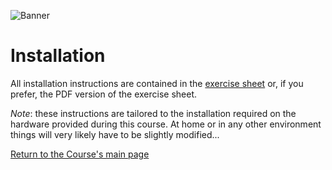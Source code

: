 ![Banner](https://heathered-minnow-f5a.notion.site/image/https%3A%2F%2Fs3-us-west-2.amazonaws.com%2Fsecure.notion-static.com%2F2c209d92-b863-455c-96e3-e19a1e6be8c2%2Fbanner.png?table=block&id=9e7f6029-6d6b-4423-9b2d-b89cbb49d75a&spaceId=10bcea8c-e347-41c2-830b-9cba925c8c74&width=2000&userId=&cache=v2)


# Installation
All installation instructions are contained in the [exercise sheet](https://tinyurl.com/ya7asjsv) or, if you prefer, the PDF version of the exercise sheet.

_Note_: these instructions are tailored to the installation required on the hardware provided during this course. At home or in any other environment things will very likely have to be slightly modified...

[Return to the Course's main page](https://tinyurl.com/7z8jxx2w)
